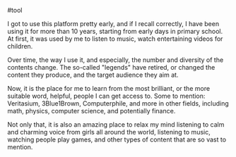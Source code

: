 #tool

I got to use this platform pretty early, and if I recall correctly, I have been using it for more than 10 years, starting from early days in primary school. At first, it was used by me to listen to music, watch entertaining videos for children.

Over time, the way I use it, and especially, the number and diversity of the contents change. The so-called "legends" have retired, or changed the content they produce, and the target audience they aim at.

Now, it is the place for me to learn from the most brilliant, or the more suitable word, helpful, people I can get access to. Some to mention: Veritasium, 3Blue1Brown, Computerphile, and more in other fields, including math, physics, computer science, and potentially finance.

Not only that, it is also an amazing place to relax my mind listening to calm and charming voice from girls all around the world, listening to music, watching people play games, and other types of content that are so vast to mention.
